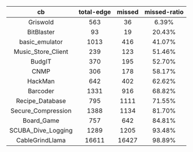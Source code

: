 |          cb       | total-edge | missed | missed-ratio |
|:-----------------:|:----------:|:------:|:------------:|	
|Griswold           |563	     | 36	   | 6.39%       |
|BitBlaster         |93          | 19	   | 20.43%      |
|basic_emulator     |1013	     | 416	   | 41.07%      |
|Music_Store_Client |239	     | 123     | 51.46%      |
|BudgIT	            |370	     | 195     | 52.70%      |
|CNMP               |	306	     |178	   |58.17%       |
|HackMan	|642	|402|	62.62%|
|Barcoder	        |1331	     | 916	   | 68.82%      |
|Recipe_Database	|795	     | 1111	   | 71.55%      |
|Secure_Compression |1388        | 1134    | 81.70%      |
|Board_Game	        |757	     | 642     | 84.81%      |
|SCUBA_Dive_Logging	|1289	     |1205	   |93.48%       |
|CableGrindLlama	|16611	     | 16427   | 98.89%      |